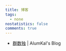 ```yaml
---
title: 博客
tags:
  - none
nostatistics: false
comments: true
---
```


- [群数独](https://blog.alu.mk/grudoku/) | AlumKal's Blog